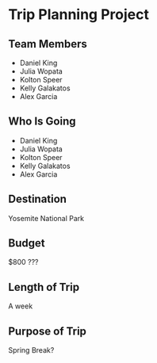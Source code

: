 # Trip Planning Project

## Team Members
* Daniel King
* Julia Wopata
* Kolton Speer
* Kelly Galakatos
* Alex Garcia

## Who Is Going 
* Daniel King
* Julia Wopata
* Kolton Speer
* Kelly Galakatos
* Alex Garcia

## Destination
Yosemite National Park 
## Budget 
$800 ???
## Length of Trip
A week
## Purpose of Trip
Spring Break?

